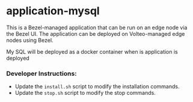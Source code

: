 # application-mysql

This is a Bezel-managed application that can be run on an edge node via the Bezel UI.
The application can be deployed on Volteo-managed edge nodes using Bezel.

My SQL will be deployed as a docker container when is application is deployed

### Developer Instructions:
* Update the `install.sh` script to modify the installation commands.
* Update the `stop.sh` script to modify the stop commands.